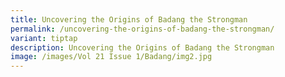 ```yaml
---
title: Uncovering the Origins of Badang the Strongman
permalink: /uncovering-the-origins-of-badang-the-strongman/
variant: tiptap
description: Uncovering the Origins of Badang the Strongman
image: /images/Vol 21 Issue 1/Badang/img2.jpg
---
```

